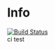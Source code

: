 # Info
[![Build Status](https://travis-ci.org/0vels/Info.svg?branch=master)](https://travis-ci.org/0vels/Info)  
ci test
